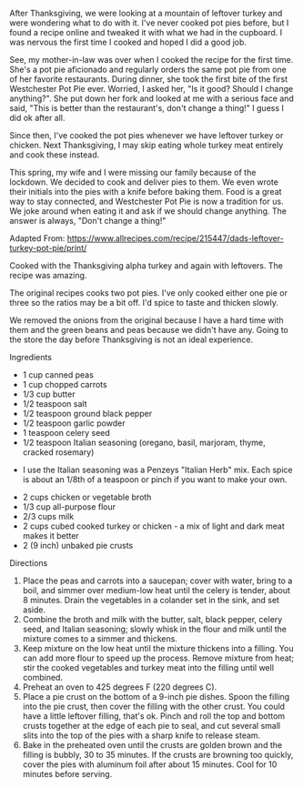 After Thanksgiving, we were looking at a mountain of leftover turkey and were wondering what to do with it.  I've never cooked pot pies before, but I found a recipe online and tweaked it with what we had in the cupboard.  I was nervous the first time I cooked and hoped I did a good job.

See, my mother-in-law was over when I cooked the recipe for the first time.  She's a pot pie aficionado and regularly orders the same pot pie from one of her favorite restaurants.  During dinner, she took the first bite of the first Westchester Pot Pie ever. Worried, I asked her, "Is it good?  Should I change anything?".  She put down her fork and looked at me with a serious face and said, "This is better than the restaurant's, don't change a thing!"  I guess I did ok after all.

Since then, I've cooked the pot pies whenever we have leftover turkey or chicken.  Next Thanksgiving, I may skip eating whole turkey meat entirely and cook these instead.

This spring, my wife and I were missing our family because of the lockdown.  We decided to cook and deliver pies to them. We even wrote their initials into the pies with a knife before baking them.  Food is a great way to stay connected, and Westchester Pot Pie is now a tradition for us.  We joke around when eating it and ask if we should change anything.  The answer is always, "Don't change a thing!"


Adapted From:
https://www.allrecipes.com/recipe/215447/dads-leftover-turkey-pot-pie/print/

Cooked with the Thanksgiving alpha turkey and again with leftovers.  The recipe was amazing.

The original recipes cooks two pot pies. I've only cooked either one pie or three so the ratios may be a bit off.  I'd spice to taste and thicken slowly.

We removed the onions from the original because I have a hard time with them and the green beans and peas because we didn't have any. Going to the store the day before Thanksgiving is not an ideal experience.

Ingredients
- 1 cup canned peas
- 1 cup chopped carrots
- 1/3 cup butter
- 1/2 teaspoon salt
- 1/2 teaspoon ground black pepper
- 1/2 teaspoon garlic powder 
- 1 teaspoon celery seed
- 1/2 teaspoon Italian seasoning (oregano, basil, marjoram, thyme, cracked rosemary)
 * I use the Italian seasoning was a Penzeys "Italian Herb" mix.  Each spice is about an 1/8th of a teaspoon or pinch if you want to make your own.
- 2 cups chicken or vegetable broth
- 1/3 cup all-purpose flour
- 2/3 cups milk
- 2 cups cubed cooked turkey or chicken - a mix of light and dark meat makes it better
- 2 (9 inch) unbaked pie crusts

Directions
 1. Place the peas and carrots into a saucepan; cover with water, bring to a boil, and simmer over medium-low heat until the celery is tender, about 8 minutes. Drain the vegetables in a colander set in the sink, and set aside.
 2. Combine the broth and milk with the butter, salt, black pepper, celery seed, and Italian seasoning; slowly whisk in the flour and milk until the mixture comes to a simmer and thickens. 
 3. Keep mixture on the low heat until the mixture thickens into a filling.  You can add more flour to speed up the process.  Remove mixture from heat; stir the cooked vegetables and turkey meat into the filling until well combined.
 4. Preheat an oven to 425 degrees F (220 degrees C).
 5. Place a pie crust on the bottom of a 9-inch pie dishes. Spoon the filling into the pie crust, then cover the filling with the other crust.  You could have a little leftover filling, that's ok. Pinch and roll the top and bottom crusts together at the edge of each pie to seal, and cut several small slits into the top of the pies with a sharp knife to release steam.
 6. Bake in the preheated oven until the crusts are golden brown and the filling is bubbly, 30 to 35 minutes. If the crusts are browning too quickly, cover the pies with aluminum foil after about 15 minutes. Cool for 10 minutes before serving.
 

